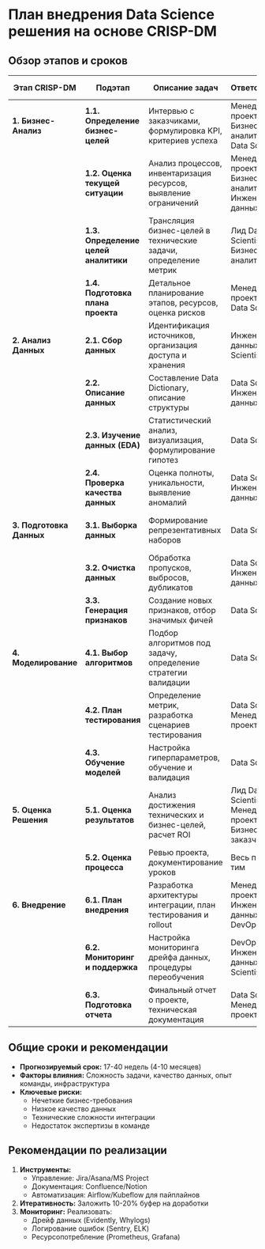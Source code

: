# План внедрения Data Science решения на основе CRISP-DM

## Обзор этапов и сроков

| Этап CRISP-DM          | Подэтап                          | Описание задач                                                                                                | Ответственные                                                                 | Ориентировочные сроки | Примечания/Риски                                                                                                |
|------------------------|----------------------------------|--------------------------------------------------------------------------------------------------------------|-------------------------------------------------------------------------------|------------------------|----------------------------------------------------------------------------------------------------------------|
| **1. Бизнес-Анализ**   | **1.1. Определение бизнес-целей** | Интервью с заказчиками, формулировка KPI, критериев успеха                                                   | Менеджер проекта, Бизнес-аналитик, Лид Data Scientist                         | 1-2 недели            | **Критический этап.** Нечеткие цели = провал проекта                                                            |
|                        | **1.2. Оценка текущей ситуации**  | Анализ процессов, инвентаризация ресурсов, выявление ограничений                                             | Менеджер проекта, Бизнес-аналитик, Инженер данных                             | 1 неделя              | Понимание контекста и ограничений                                                                              |
|                        | **1.3. Определение целей аналитики** | Трансляция бизнес-целей в технические задачи, определение метрик                                             | Лид Data Scientist, Бизнес-аналитик                                           | 3-5 дней              | Технические задачи должны поддерживать бизнес-цели                                                             |
|                        | **1.4. Подготовка плана проекта** | Детальное планирование этапов, ресурсов, оценка рисков                                                       | Менеджер проекта, Лид Data Scientist                                          | 3-5 дней              | **Основной итоговый документ этапа**                                                                           |
| **2. Анализ Данных**   | **2.1. Сбор данных**             | Идентификация источников, организация доступа и хранения                                                    | Инженер данных, Data Scientist                                                | 1-2 недели            | Риски: данные недоступны, нет прав доступа                                                                     |
|                        | **2.2. Описание данных**         | Составление Data Dictionary, описание структуры                                                              | Data Scientist, Инженер данных                                                | 3-5 дней              | Понимание "что у нас есть"                                                                                     |
|                        | **2.3. Изучение данных (EDA)**   | Статистический анализ, визуализация, формулирование гипотез                                                  | Data Scientist                                                                | 1-2 недели            | Ключевой этап для формирования идей                                                                           |
|                        | **2.4. Проверка качества данных** | Оценка полноты, уникальности, выявление аномалий                                                             | Data Scientist, Инженер данных                                                | 1 неделя              | **Критически важный этап.** Плохие данные = плохие модели                                                     |
| **3. Подготовка Данных**| **3.1. Выборка данных**          | Формирование репрезентативных наборов                                                                        | Data Scientist                                                                | 2-4 дня               | Критично для оценки обобщающей способности                                                                     |
|                        | **3.2. Очистка данных**          | Обработка пропусков, выбросов, дубликатов                                                                    | Data Scientist, Инженер данных                                                | 1-3 недели            | Самый трудоемкий этап (60-80% времени проекта)                                                                 |
|                        | **3.3. Генерация признаков**     | Создание новых признаков, отбор значимых фичей                                                               | Data Scientist                                                                | 1-2 недели            | Ключевой этап для повышения качества модели                                                                    |
| **4. Моделирование**   | **4.1. Выбор алгоритмов**        | Подбор алгоритмов под задачу, определение стратегии валидации                                                | Data Scientist                                                                | 2-4 дня               | Начинать с простых интерпретируемых моделей                                                                    |
|                        | **4.2. План тестирования**       | Определение метрик, разработка сценариев тестирования                                                        | Data Scientist, Менеджер проекта                                              | 2-4 дня               | План оценки бизнес-эффекта                                                                                     |
|                        | **4.3. Обучение моделей**        | Настройка гиперпараметров, обучение и валидация                                                              | Data Scientist                                                                | 1-3 недели            | Итеративный процесс                                                                                            |
| **5. Оценка Решения**  | **5.1. Оценка результатов**      | Анализ достижения технических и бизнес-целей, расчет ROI                                                     | Лид Data Scientist, Менеджер проекта, Бизнес-заказчик                         | 1 неделя              | **Решающий этап для перехода к внедрению**                                                                     |
|                        | **5.2. Оценка процесса**         | Ревью проекта, документирование уроков                                                                       | Весь проект-тим                                                               | 2-3 дня               | Постоянное улучшение процессов                                                                                 |
| **6. Внедрение**       | **6.1. План внедрения**          | Разработка архитектуры интеграции, план тестирования и rollout                                               | Менеджер проекта, Инженер данных, DevOps                                      | 1-2 недели            | Технические требования для продакшена                                                                          |
|                        | **6.2. Мониторинг и поддержка**  | Настройка мониторинга дрейфа данных, процедуры переобучения                                                  | DevOps, Инженер данных, Data Scientist                                        | Непрерывно            | **Критично для долгосрочного успеха**                                                                          |
|                        | **6.3. Подготовка отчета**       | Финальный отчет о проекте, техническая документация                                                          | Data Scientist, Менеджер проекта                                              | 1 неделя              | Знание для команды и бизнеса                                                                                   |

## Общие сроки и рекомендации
- **Прогнозируемый срок:** 17-40 недель (4-10 месяцев)
- **Факторы влияния:** Сложность задачи, качество данных, опыт команды, инфраструктура
- **Ключевые риски:** 
  - Нечеткие бизнес-требования
  - Низкое качество данных 
  - Технические сложности интеграции
  - Недостаток экспертизы в команде

## Рекомендации по реализации
1. **Инструменты:** 
   - Управление: Jira/Asana/MS Project 
   - Документация: Confluence/Notion
   - Автоматизация: Airflow/Kubeflow для пайплайнов
2. **Итеративность:** Заложить 10-20% буфер на доработки
3. **Мониторинг:** Реализовать:
   - Дрейф данных (Evidently, Whylogs)
   - Логирование ошибок (Sentry, ELK)
   - Ресурсопотребление (Prometheus, Grafana)
